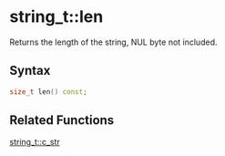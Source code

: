 
# string_t::len

Returns the length of the string, NUL byte not included.

## Syntax

```cpp
size_t len() const;
```

## Related Functions

[string_t::c_str](https://github.com/RandyGaul/cute_framework/blob/master/doc/string/string/c_str.md)  
